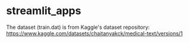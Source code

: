 # streamlit_apps

The dataset (train.dat) is from Kaggle's dataset repository: https://www.kaggle.com/datasets/chaitanyakck/medical-text/versions/1
